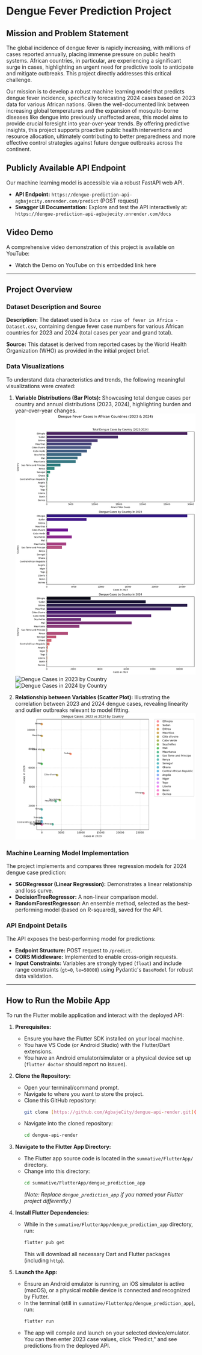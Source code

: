 # Dengue Fever Prediction Project

## Mission and Problem Statement

The global incidence of dengue fever is rapidly increasing, with millions of cases reported annually, placing immense pressure on public health systems. African countries, in particular, are experiencing a significant surge in cases, highlighting an urgent need for predictive tools to anticipate and mitigate outbreaks. This project directly addresses this critical challenge.

Our mission is to develop a robust machine learning model that predicts dengue fever incidence, specifically forecasting 2024 cases based on 2023 data for various African nations. Given the well-documented link between increasing global temperatures and the expansion of mosquito-borne diseases like dengue into previously unaffected areas, this model aims to provide crucial foresight into year-over-year trends. By offering predictive insights, this project supports proactive public health interventions and resource allocation, ultimately contributing to better preparedness and more effective control strategies against future dengue outbreaks across the continent.


## Publicly Available API Endpoint

Our machine learning model is accessible via a robust FastAPI web API.
* **API Endpoint:** `https://dengue-prediction-api-agbajecity.onrender.com/predict` (POST request)
* **Swagger UI Documentation:** Explore and test the API interactively at:
    `https://dengue-prediction-api-agbajecity.onrender.com/docs`

## Video Demo

A comprehensive video demonstration of this project is available on YouTube:

* Watch the Demo on YouTube on this embedded link here

---

## Project Overview

### Dataset Description and Source

**Description:**
The dataset used is `Data on rise of fever in Africa - Dataset.csv`, containing dengue fever case numbers for various African countries for 2023 and 2024 (total cases per year and grand total).

**Source:**
This dataset is derived from reported cases by the World Health Organization (WHO) as provided in the initial project brief.

### Data Visualizations

To understand data characteristics and trends, the following meaningful visualizations were created:

1.  **Variable Distributions (Bar Plots):** Showcasing total dengue cases per country and annual distributions (2023, 2024), highlighting burden and year-over-year changes.
    ![Dengue Total Cases by Country (2023-2024)](images/dengue_total_cases_bar_plot.png)
    ![Dengue Cases in 2023 by Country](images/dengue_2023_cases_bar_plot.png)
    ![Dengue Cases in 2024 by Country](images/dengue_2024_cases_bar_plot.png)

2.  **Relationship between Variables (Scatter Plot):** Illustrating the correlation between 2023 and 2024 dengue cases, revealing linearity and outlier outbreaks relevant to model fitting.
    ![Dengue Cases: 2023 vs 2024 Scatter Plot](images/dengue_2023_vs_2024_scatter_plot.png)

### Machine Learning Model Implementation

The project implements and compares three regression models for 2024 dengue case prediction:

* **SGDRegressor (Linear Regression):** Demonstrates a linear relationship and loss curve.
* **DecisionTreeRegressor:** A non-linear comparison model.
* **RandomForestRegressor:** An ensemble method, selected as the best-performing model (based on R-squared), saved for the API.

### API Endpoint Details

The API exposes the best-performing model for predictions:

* **Endpoint Structure:** POST request to `/predict`.
* **CORS Middleware:** Implemented to enable cross-origin requests.
* **Input Constraints:** Variables are strongly typed (`float`) and include range constraints (`gt=0`, `le=50000`) using Pydantic's `BaseModel` for robust data validation.

---

## **How to Run the Mobile App**

To run the Flutter mobile application and interact with the deployed API:

1.  **Prerequisites:**
    * Ensure you have the Flutter SDK installed on your local machine.
    * You have VS Code (or Android Studio) with the Flutter/Dart extensions.
    * You have an Android emulator/simulator or a physical device set up (`flutter doctor` should report no issues).

2.  **Clone the Repository:**
    * Open your terminal/command prompt.
    * Navigate to where you want to store the project.
    * Clone this GitHub repository:
        ```bash
        git clone [https://github.com/AgbajeCity/dengue-api-render.git](https://github.com/AgbajeCity/dengue-api-render.git)
        ```
    * Navigate into the cloned repository:
        ```bash
        cd dengue-api-render
        ```

3.  **Navigate to the Flutter App Directory:**
    * The Flutter app source code is located in the `summative/FlutterApp/` directory.
    * Change into this directory:
        ```bash
        cd summative/FlutterApp/dengue_prediction_app
        ```
        *(Note: Replace `dengue_prediction_app` if you named your Flutter project differently.)*

4.  **Install Flutter Dependencies:**
    * While in the `summative/FlutterApp/dengue_prediction_app` directory, run:
        ```bash
        flutter pub get
        ```
        This will download all necessary Dart and Flutter packages (including `http`).

5.  **Launch the App:**
    * Ensure an Android emulator is running, an iOS simulator is active (macOS), or a physical mobile device is connected and recognized by Flutter.
    * In the terminal (still in `summative/FlutterApp/dengue_prediction_app`), run:
        ```bash
        flutter run
        ```
    * The app will compile and launch on your selected device/emulator. You can then enter 2023 case values, click "Predict," and see predictions from the deployed API.
